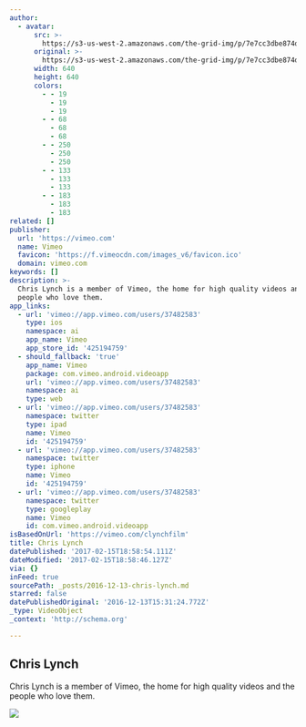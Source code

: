 ```yaml
---
author:
  - avatar:
      src: >-
        https://s3-us-west-2.amazonaws.com/the-grid-img/p/7e7cc3dbe874de4bc9094335b2eb4725dba807bc
      original: >-
        https://s3-us-west-2.amazonaws.com/the-grid-img/p/7e7cc3dbe874de4bc9094335b2eb4725dba807bc
      width: 640
      height: 640
      colors:
        - - 19
          - 19
          - 19
        - - 68
          - 68
          - 68
        - - 250
          - 250
          - 250
        - - 133
          - 133
          - 133
        - - 183
          - 183
          - 183
related: []
publisher:
  url: 'https://vimeo.com'
  name: Vimeo
  favicon: 'https://f.vimeocdn.com/images_v6/favicon.ico'
  domain: vimeo.com
keywords: []
description: >-
  Chris Lynch is a member of Vimeo, the home for high quality videos and the
  people who love them.
app_links:
  - url: 'vimeo://app.vimeo.com/users/37482583'
    type: ios
    namespace: ai
    app_name: Vimeo
    app_store_id: '425194759'
  - should_fallback: 'true'
    app_name: Vimeo
    package: com.vimeo.android.videoapp
    url: 'vimeo://app.vimeo.com/users/37482583'
    namespace: ai
    type: web
  - url: 'vimeo://app.vimeo.com/users/37482583'
    namespace: twitter
    type: ipad
    name: Vimeo
    id: '425194759'
  - url: 'vimeo://app.vimeo.com/users/37482583'
    namespace: twitter
    type: iphone
    name: Vimeo
    id: '425194759'
  - url: 'vimeo://app.vimeo.com/users/37482583'
    namespace: twitter
    type: googleplay
    name: Vimeo
    id: com.vimeo.android.videoapp
isBasedOnUrl: 'https://vimeo.com/clynchfilm'
title: Chris Lynch
datePublished: '2017-02-15T18:58:54.111Z'
dateModified: '2017-02-15T18:58:46.127Z'
via: {}
inFeed: true
sourcePath: _posts/2016-12-13-chris-lynch.md
starred: false
datePublishedOriginal: '2016-12-13T15:31:24.772Z'
_type: VideoObject
_context: 'http://schema.org'

---
```

<article style=""><h1>Chris Lynch</h1><p>Chris Lynch is a member of Vimeo, the home for high quality videos and the people who love them.</p><img src="https://i.vimeocdn.com/portrait/9286445_640x640" /></article>